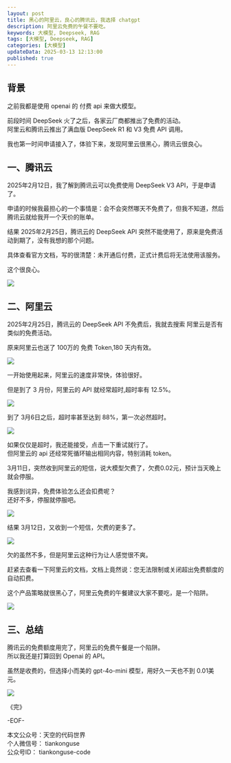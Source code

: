 ```yaml
---
layout: post  
title: 黑心的阿里云，良心的腾讯云，我选择 chatgpt  
description: 阿里云免费的午餐不要吃。  
keywords: 大模型, Deepseek, RAG 
tags: [大模型, Deepseek, RAG]  
categories: [大模型]  
updateData: 2025-03-13 12:13:00
published: true  
---
```


## 背景  


之前我都是使用 openai 的 付费 api 来做大模型。  


前段时间 DeepSeek 火了之后，各家云厂商都推出了免费的活动。  
阿里云和腾讯云推出了满血版 DeepSeek R1 和 V3 免费 API 调用。


我也第一时间申请接入了，体验下来，发现阿里云很黑心，腾讯云很良心。  


## 一、腾讯云  


2025年2月12日，我了解到腾讯云可以免费使用 DeepSeek V3 API，于是申请了。  


申请的时候我最担心的一个事情是：会不会突然哪天不免费了，但我不知道，然后腾讯云就给我开一个天价的账单。  


结果 2025年2月25日，腾讯云的 DeepSeek API 突然不能使用了，原来是免费活动到期了，没有我想的那个问题。  


具体查看官方文档，写的很清楚：未开通后付费，正式计费后将无法使用该服务。  


这个很良心。  



![](https://res2025.tiankonguse.com/images/2025/03/13/001.png) 



## 二、阿里云  



2025年2月25日，腾讯云的 DeepSeek API 不免费后，我就去搜索 阿里云是否有类似的免费活动。  


原来阿里云也送了 100万的 免费 Token,180 天内有效。  


![](https://res2025.tiankonguse.com/images/2025/03/13/002.png) 



一开始使用起来，阿里云的速度非常快，体验很好。  



但是到了 3 月份，阿里云的 API 就经常超时,超时率有 12.5%。  


![](https://res2025.tiankonguse.com/images/2025/03/13/003.png) 



到了 3月6日之后，超时率甚至达到 88%，第一次必然超时。  


![](https://res2025.tiankonguse.com/images/2025/03/13/004.png) 


如果仅仅是超时，我还能接受，点击一下重试就行了。  
但阿里云的 api 还经常死循环输出相同内容，特别消耗 token。  


3月11日，突然收到阿里云的短信，说大模型欠费了，欠费0.02元，预计当天晚上就会停服。  


我感到诧异，免费体验怎么还会扣费呢？  
还好不多，停服就停服吧。  


![](https://res2025.tiankonguse.com/images/2025/03/13/005.png) 


结果 3月12日，又收到一个短信，欠费的更多了。  


![](https://res2025.tiankonguse.com/images/2025/03/13/006.png) 



欠的虽然不多，但是阿里云这种行为让人感觉很不爽。  


赶紧去查看一下阿里云的文档，文档上竟然说：您无法限制或关闭超出免费额度的自动扣费。  


这个产品策略就很黑心了，阿里云免费的午餐建议大家不要吃，是一个陷阱。  


![](https://res2025.tiankonguse.com/images/2025/03/13/007.png) 


## 三、总结  


腾讯云的免费额度用完了，阿里云的免费午餐是一个陷阱。  
所以我还是打算回到 Openai 的 API。  


虽然是收费的，但选择小而美的 gpt-4o-mini 模型，用好久一天也不到 0.01美元。  


![](https://res2025.tiankonguse.com/images/2025/03/13/008.png) 





《完》  


-EOF-  

本文公众号：天空的代码世界  
个人微信号： tiankonguse  
公众号ID： tiankonguse-code  
  